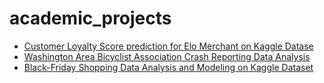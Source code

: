 # academic_projects
* [Customer Loyalty Score prediction for Elo Merchant on Kaggle Datase](https://github.com/merupula/academic_projects/blob/master/CustomerLoyaltyScorePrediction.pdf)
 * [Washington Area Bicyclist Association Crash Reporting Data Analysis](https://github.com/merupula/academic_projects/blob/master/WABACrashReportingDataAnalysis.pdf)
 * [Black-Friday Shopping Data Analysis and Modeling on Kaggle Dataset](https://github.com/merupula/academic_projects/blob/master/BlackFridayShoppingDataAnalysisAndModeling.pdf)

